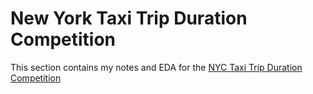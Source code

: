 # New York Taxi Trip Duration Competition

This section contains my notes and EDA for the [NYC Taxi Trip Duration
Competition](https://www.kaggle.com/c/nyc-taxi-trip-duration)
